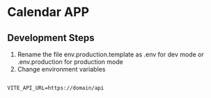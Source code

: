 # Calendar APP

## Development Steps

1. Rename the file env.production.template as .env for dev mode or .env.production for production mode
2. Change environment variables

```

VITE_API_URL=https://domain/api


```